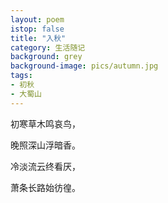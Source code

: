 ```yaml
---
layout: poem
istop: false
title: "入秋"
category: 生活随记
background: grey
background-image: pics/autumn.jpg
tags:
- 初秋
- 大蜀山
---
```


初寒草木鸣哀鸟，

晚照深山浮暗香。

冷淡流云终看厌，

萧条长路始彷徨。

